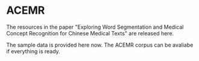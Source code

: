 # ACEMR
The resources in the paper "Exploring Word Segmentation and Medical Concept Recognition for Chinese Medical Texts" are released here.

The sample data is provided here now. The ACEMR corpus can be avaliabe if everything is ready.
